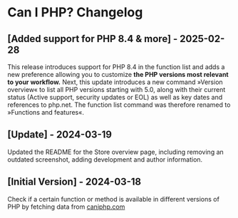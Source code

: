 # Can I PHP? Changelog

## [Added support for PHP 8.4 & more] - 2025-02-28

This release introduces support for PHP 8.4 in the function list and adds a new preference allowing you to customize **the PHP versions most relevant to your workflow.**
Next, this update introduces a new command »Version overview« to list all PHP versions starting with 5.0, along with their current status (Active support, security updates or EOL) as well as key dates and references to php.net.
The function list command was therefore renamed to »Functions and features«.

## [Update] - 2024-03-19

Updated the README for the Store overview page, including removing an outdated screenshot, adding development and author information.

## [Initial Version] - 2024-03-18

Check if a certain function or method is available in different versions of PHP by fetching data from [caniphp.com](https://caniphp.com/)
